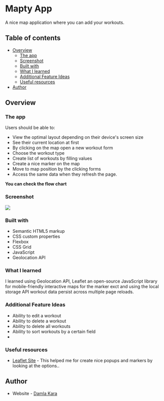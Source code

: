 # Mapty App

A nice map application where you can add your workouts.

## Table of contents

- [Overview](#overview)
  - [The app](#the-app)
  - [Screenshot](#screenshot)
  - [Built with](#built-with)
  - [What I learned](#what-i-learned)
  - [Additional Feature Ideas](#additional-feature-ideas)
  - [Useful resources](#useful-resources)
- [Author](#author)

## Overview

### The app

Users should be able to:

- View the optimal layout depending on their device's screen size
- See their current location at first
- By clicking on the map open a new workout form
- Choose the workout type
- Create list of workouts by filling values
- Create a nice marker on the map
- Move to map position by the clicking forms
- Access the same data when they refresh the page.

**You can check the flow chart**

### Screenshot

![](./screenshot.png)

### Built with

- Semantic HTML5 markup
- CSS custom properties
- Flexbox
- CSS Grid
- JavaScript
- Geolocation API

### What I learned

I learned using Geolocation API, Leaflet an open-source JavaScript library for mobile-friendly interactive maps for the marker exct and using the local storage API workout data persist across multiple page reloads.

### Additional Feature Ideas

- Ability to edit a workout
- Ability to delete a workout
- Ability to delete all workouts
- Ability to sort workouts by a certain field
-

### Useful resources

- [Leaflet Site](https://leafletjs.com/) - This helped me for create nice popups and markers by looking at the options..

## Author

- Website - [Damla Kara](https://www.linkedin.com/in/damla-kara-348081232/)
